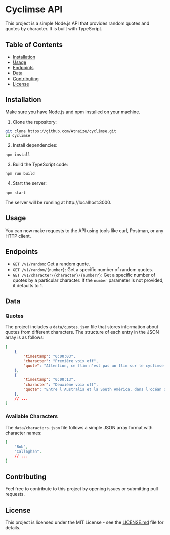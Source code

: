 # Cyclimse API

This project is a simple Node.js API that provides random quotes and quotes by character. It is built with TypeScript.

## Table of Contents

- [Installation](#installation)
- [Usage](#usage)
- [Endpoints](#endpoints)
- [Data](#data)
- [Contributing](#contributing)
- [License](#license)

## Installation

Make sure you have Node.js and npm installed on your machine.

1. Clone the repository:

```bash
git clone https://github.com/Atnaize/cyclimse.git
cd cyclimse
```

2. Install dependencies:

```bash
npm install
```

3. Build the TypeScript code:

```bash
npm run build
```

4. Start the server:

```bash
npm start
```

The server will be running at http://localhost:3000.

## Usage

You can now make requests to the API using tools like curl, Postman, or any HTTP client.

## Endpoints

- `GET /v1/random`: Get a random quote.
- `GET /v1/random/{number}`: Get a specific number of random quotes.
- `GET /v1/character/{character}/{number?}`: Get a specific number of quotes by a particular character.  If the `number` parameter is not provided, it defaults to 1.

## Data

### Quotes

The project includes a `data/quotes.json` file that stores information about quotes from different characters. The structure of each entry in the JSON array is as follows:

```json
[
    {
        "timestamp": "0:00:03",
        "character": "Première voix off",
        "quote": "Attention, ce flim n'est pas un flim sur le cyclimse. Merci de votre compréhension."
    },
    {
        "timestamp": "0:00:13",
        "character": "Deuxième voix off",
        "quote": "Entre l'Australia et la South América, dans l'océan South Pacific : l'atoll de Pom Pom Galli."
    },
    // ...
]
```

### Available Characters

The `data/characters.json` file follows a simple JSON array format with character names:

```json
[
    "Bob",
    "Callaghan",
    // ...
]
```

## Contributing

Feel free to contribute to this project by opening issues or submitting pull requests.

## License

This project is licensed under the MIT License - see the [LICENSE.md](LICENSE.md) file for details.
